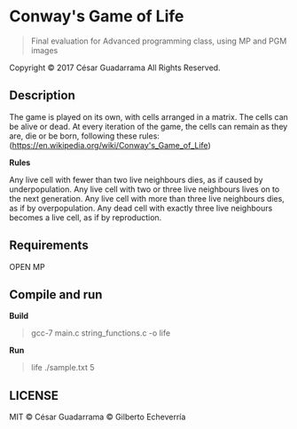 # Conway's Game of Life
> Final evaluation for Advanced programming class, using MP and PGM images

Copyright &copy; 2017 César Guadarrama All Rights Reserved.

## Description
The game is played on its own, with cells arranged in a matrix. The cells can be alive or dead. At every iteration of the game, the cells can remain as they are, die or be born, following these rules: (https://en.wikipedia.org/wiki/Conway's_Game_of_Life)

**Rules**

Any live cell with fewer than two live neighbours dies, as if caused by underpopulation.
Any live cell with two or three live neighbours lives on to the next generation.
Any live cell with more than three live neighbours dies, as if by overpopulation.
Any dead cell with exactly three live neighbours becomes a live cell, as if by reproduction.

## Requirements
OPEN MP

## Compile and run
**Build**
> gcc-7 main.c string_functions.c -o life

**Run**
> life ./sample.txt 5

## LICENSE
MIT &copy; César Guadarrama
&copy; Gilberto Echeverría
